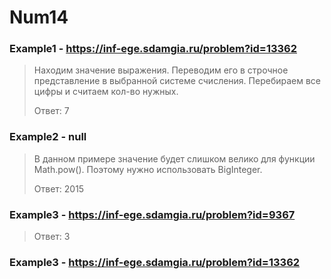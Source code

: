 # Num14
### Example1 - https://inf-ege.sdamgia.ru/problem?id=13362
> Находим значение выражения. Переводим его в строчное представление в выбранной системе счисления. Перебираем все цифры и считаем кол-во нужных.
> 
> Ответ: 7

### Example2 - null
> В данном примере значение будет слишком велико для функции Math.pow(). Поэтому нужно использовать BigInteger.
>
> Ответ: 2015

### Example3 - https://inf-ege.sdamgia.ru/problem?id=9367
>
> Ответ: 3

### Example3 - https://inf-ege.sdamgia.ru/problem?id=13362